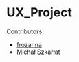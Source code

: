 # UX_Project

Contributors
- [frozanna](https://github.com/frozanna)
- [Michał Szkarłat](https://github.com/mikiisz/)
